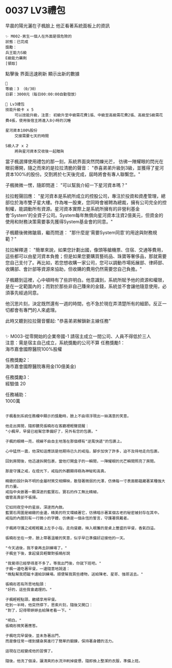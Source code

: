 # 0037 LV3禮包

早晨的陽光灑在子楓臉上
他正看著系統面板上的資訊

```
✨ M002-男生一個人在外面是很危險的
狀態：已完成
獎勵：
兵王能力S級
E級能力藥劑
[領取]
```

點擊後
界面迅速刷新
顯示出新的數據

```
📰 
等級：3 （0/30）
日薪：3000元（每日00:00:00自動發放）
```

```
🎁 Lv3禮包
技能升級卡 x 5 
    可以技能升級，注意: 初級升至中級需花費1張、中級至高級需花費2張、高級至S級需花費4張，使用後宿主將進入8小時的沉睡

星河資本100%股份
    交接需要七天的時間

S級人才 x 2
    將與星河資本交收後一起贈與
```

當子楓選擇使用禮包的那一刻，系統界面突然閃爍光芒，
彷彿一陣耀眼的閃光在眼前爆開，隨之而來的是拉拉清脆的聲音：
"恭喜弟弟升級到3級，並獲得了星河資本100%的股份。交割將於七天後完成，屆時將會有專人聯繫您。"

子楓微微一愣，隨即問道：
"可以幫我介紹一下星河資本嗎？"

拉拉輕聲回應：
"星河資本是系統所成立的控股公司，專注於投資和資產管理，總部位於海市雙子星大樓。作為唯一股東，您同時會被聘為總裁，擁有公司完全的控制權，能調動所有資源。星河資本實際上是系統所擁有的非營利基金會'System'的全資子公司。System每年無償向星河資本注資2億美元，但資金的使用和財務決策需要事先獲得System基金會的同意。"

子楓聽後微微皺眉，繼而問道：
"那什麼是'需要System同意'的用途與財務規範？"

拉拉解釋道：
"簡單來說，如果您計劃出國，像頭等艙機票、住宿、交通等費用，這些都可以由星河資本負擔；但是如果您要購買藝術品、珠寶等奢侈品，那就需要您自己支付了。再比如，若您想收購一家公司，您可以調動市場拓展部、律師部、收購部、會計部等資源來協助，但收購的費用仍然需要您自己負擔。"

子楓聽到這裡，心中頓時有了些許明白。他意識到，系統所賦予他的資源和權限，是在一定範圍內的；而對於那些非自己賺來的金錢，系統並不會讓他隨意使用，必須事先經過同意。

他沉思片刻，決定既然還有一週的時間，也不急於現在弄清楚所有的細節。反正一切都會有專門的人來處理。

此時又聽到拉拉聲音響起:
"恭喜弟弟解鎖新主線任務"

```
```
✨ M003-從零開始的企業帝國-1
    請宿主成立一間公司、人員不得低於三人	
    注意：需是宿主自己成立，系統獎勵的公司不算
任務獎勵1：	
    海市嘉會國際醫院100%股權

任務獎勵2：	
    海市嘉會國際醫院專用金(10億美金)

任務獎勵3：	
    經驗值 20

任務補助：	
    1000萬
```

子楓看到系統任務欄中顯示的獎勵時，臉上不由得浮現出一絲滿意的笑意。

他走出房間，隨即聽見張曉彤在客廳裡輕聲提醒：
"小楓早，早餐已經幫您準備好了，另外有您的包裹。"

子楓的眼睛一亮，視線不由自主地落在那個標有"逆風快遞"的包裹上。

心中猛然一震，他深知這應該是他期待已久的戒指，腳步加快了許多，迫不及待地走向包裹。

回到房間後，他迅速拆開包裹，當他打開盒子的一瞬間，一陣耀眼的光芒瞬間照亮了房間。

那是守護之戒，在燈光下，戒指的外觀顯得極為神秘和高貴。

精緻的設計與不明的金屬材質交相輝映，散發著微弱的光澤，仿佛每一寸表面都蘊藏著某種強大的力量。
戒指中央嵌著一顆深邃的藍寶石，寶石的作工無比精細，
儘管高貴卻不張揚。

它如同夜空中的星辰，深邃而內斂。
藍寶石周圍是細緻的金邊，精美的符文環繞著它，彷彿暗示著某個古老的秘密被封存在其中。
戒指的內圈刻有一行微小的字體，仿佛是一個永恆的誓言，守護著佩戴者。

子楓將守護之戒輕輕戴上左手小指，走向餐廳，映入眼簾的是桌上豐盛的早餐，香氣四溢。

張曉彤坐在一旁，臉上帶著溫暖的笑意，似乎早已準備好迎接他的一天。

"今天過後，我不會再去訓練場了。"
子楓坐下後，拿起餐具輕聲對張曉彤說

"我覺得已經學得差不多了。等我出門後，你就下班吧。"
子楓一邊吃著早餐，一邊隨意地說道：
"晚點幫我把磁卡還給訓練場。順便幫我買些禮物，送給陳老、星哥、強哥送去。"

張曉彤若有所思地點頭：
"好的，這些我會處理的。"

子楓輕輕點頭，繼續享用早餐。
吃到一半時，他突然停下，思索片刻，隨後又開口：
"對了，記得帶婷婷去給陳老看一下。"

"明白。"
張曉彤微笑著應答。

子楓吃完早餐後，並未急著出門，
而是像往常一樣到健身房進行了簡單的鍛鍊，保持著身體的活力。

這現在已經變成他的習慣了。

隨後，他洗了個澡，讓清爽的水流沖刷掉疲憊，隨即換上整潔的衣服，準備上班。
